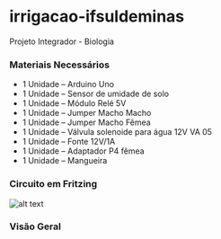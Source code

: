 # irrigacao-ifsuldeminas
Projeto Integrador - Biologia

### Materiais Necessários
- 1 Unidade – Arduino Uno
- 1 Unidade – Sensor de umidade de solo
- 1 Unidade – Módulo Relé 5V
- 1 Unidade – Jumper Macho Macho
- 1 Unidade – Jumper Macho Fêmea
- 1 Unidade – Válvula solenoide para água 12V VA 05
- 1 Unidade – Fonte 12V/1A
- 1 Unidade – Adaptador P4 fêmea
- 1 Unidade – Mangueira

### Circuito em Fritzing
![alt text](http://blog.baudaeletronica.com.br/wp-content/uploads/2017/08/Solenoide_bb-400x329.jpg "Projeto")

### Visão Geral

